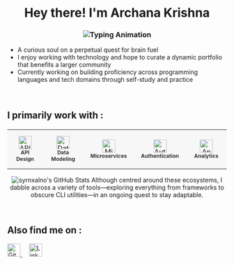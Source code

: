 <h1 align="center">
  Hey there! I'm Archana Krishna
</h1>

<h3 align="center">
  <img src="https://readme-typing-svg.herokuapp.com?font=Fira+Code&weight=500&size=24&pause=1000&color=FF5733&center=true&vCenter=true&width=435&lines=student=%E2%80%8A=true;decipher.backend(alchemy);innovate.ignite()+" alt="Typing Animation" />
</h3>
  
- A curious soul on a perpetual quest for brain fuel  
- I enjoy working with technology and hope to curate a dynamic portfolio that benefits a larger community  
- Currently working on building proficiency across programming languages and tech domains through self-study and practice  
<br>

## I primarily work with :
<p align="center">
<table style="border-spacing: 10px; text-align: center; width: 100%; margin-top: 20px;">
  <tr>
    <!-- API Design -->
    <td style="padding: 10px; border-radius: 8px; background-color: #f7f7f7;" align="center" width="150" height="90">
      <img src="https://img.icons8.com/ios-filled/50/d0d6e2/api.png" width="30" alt="API Design" />
      <br><strong style="font-size: 12px; color: #333;">API Design</strong>
    </td>
    <!-- Data Modeling -->
    <td style="padding: 10px; border-radius: 8px; background-color: #f7f7f7;" align="center" width="150" height="90">
      <img src="https://img.icons8.com/ios-filled/50/d1d9e6/database.png" width="30" alt="Data Modeling" />
      <br><strong style="font-size: 12px; color: #333;">Data Modeling</strong>
    </td>
    <!-- Microservices -->
    <td style="padding: 10px; border-radius: 8px; background-color: #f7f7f7;" align="center" width="150" height="90">
      <img src="https://img.icons8.com/ios-filled/50/c4e0e5/layers.png" width="30" alt="Microservices" />
      <br><strong style="font-size: 12px; color: #333;">Microservices</strong>
    </td>
    <!-- Authentication -->
    <td style="padding: 10px; border-radius: 8px; background-color: #f7f7f7;" align="center" width="150" height="90">
      <img src="https://img.icons8.com/ios-filled/50/d8d9ec/lock.png" width="30" alt="Authentication" />
      <br><strong style="font-size: 12px; color: #333;">Authentication</strong>
    </td>
    <!-- Analytics -->
    <td style="padding: 10px; border-radius: 8px; background-color: #f7f7f7;" align="center" width="150" height="90">
      <img src="https://img.icons8.com/ios-filled/50/b8d6d8/combo-chart.png" width="30" alt="Analytics" />
      <br><strong style="font-size: 12px; color: #333;">Analytics</strong>
    </td>
  </tr>
</table>



  <img src="https://github-readme-stats.vercel.app/api/top-langs/?username=syrnxalno&theme=dark&show_icons=true&hide_border=true&layout=compact" alt="syrnxalno's GitHub Stats" />
 Although centred around these ecosystems, I dabble across a variety of tools—exploring everything from frameworks to obscure CLI utilities—in an ongoing quest to stay adaptable.
</p>

<br>

## Also find me on :
<p align="left">
  <a href="https://gitlab.com/syrnxalno" target="_blank">
    <img src="https://cdn.jsdelivr.net/gh/devicons/devicon/icons/gitlab/gitlab-original.svg" alt="GitLab" width="30"/>
</a> &nbsp;&nbsp;&nbsp;
  <a href="https://www.linkedin.com/in/archana-krishna-2a19711981e/" target="_blank">
    <img src="https://cdn.jsdelivr.net/gh/devicons/devicon/icons/linkedin/linkedin-original.svg" alt="LinkedIn" width="30"/>
  </a>
</p>
